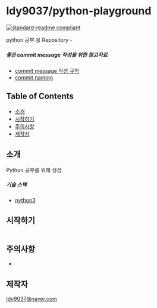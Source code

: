# ldy9037/python-playground

[![standard-readme compliant](https://img.shields.io/badge/readme%20style-standard-brightgreen.svg?style=flat-square)](https://github.com/RichardLitt/standard-readme)

python 공부 용 Repository -

##### 좋은 commit message 작성을 위한 참고자료

- [commit message 작성 규칙](https://meetup.toast.com/posts/106)
- [commit naming](https://blog.ull.im/engineering/2019/03/10/logs-on-git.html)


## Table of Contents

- [소개](#intro)
- [시작하기](#install)
- [주의사항](#precautions)
- [제작자](#producer)

## 소개

 Python 공부를 위해 생성.
 
 ##### 기술 스택
 - [python3](https://docs.python.org/3/)
 
## 시작하기


```sh

```


## 주의사항
-


## 제작자
[ldy9037@naver.com]()

